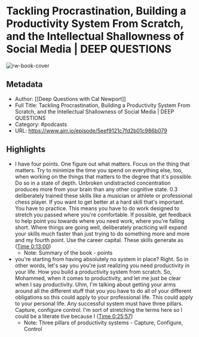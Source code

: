 # Tackling Procrastination, Building a Productivity System From Scratch, and the Intellectual Shallowness of Social Media | DEEP QUESTIONS

![rw-book-cover](https://storage.buzzsprout.com/variants/gs786v9wsn99x7epkmj25wtfs4bg/f81607a3cd537406cf0cf506c726bfe2824c5e584c9e9dc5e04e42436c820a79.jpg)

## Metadata
- Author: [[Deep Questions with Cal Newport]]
- Full Title: Tackling Procrastination, Building a Productivity System From Scratch, and the Intellectual Shallowness of Social Media | DEEP QUESTIONS
- Category: #podcasts
- URL: https://www.airr.io/episode/5eef9121c7fd2b01c986b079

## Highlights
- I have four points. One figure out what matters. Focus on the thing that matters. Try to minimize the time you spend on everything else, too, when working on the things that matters to the degree that it's possible. Do so in a state of depth. Unbroken undistracted concentration produces more from your brain than any other cognitive state. 0.3 deliberately trained these skills like a musician or athlete or professional chess player. If you want to get better at a hard skill that's important. You have to practice. This means you have to do work designed to stretch you passed where you're comfortable. If possible, get feedback to help point you towards where you need work, where you're falling short. Where things are going well, deliberately practicing will expand your skills much faster than just trying to do something more and more and my fourth point. Use the career capital. These skills generate as ([Time 0:13:00](https://www.airr.io/quote/5fc5325bbb807db3a630a594))
    - Note: Summary of the book - points
- you're starting from having absolutely no system in place? Right. So in other words, let's say you you're just realizing you need productivity in your life. How you build a productivity system from scratch. So, Mohammed, when it comes to productivity, and let me just be clear when I say productivity. Uhm, I'm talking about getting your arms around all the different stuff that you you have to do all of your different obligations so this could apply to your professional life. This could apply to your personal life. Any successful system must have three pillars. Capture, configure control. I'm sort of stretching the terms here so I could be a literate tive because I ([Time 0:25:57](https://www.airr.io/quote/5f37248fa7c7e007a599a886))
    - Note: Three pillars of productivity systems - Capture, Configure, Control
